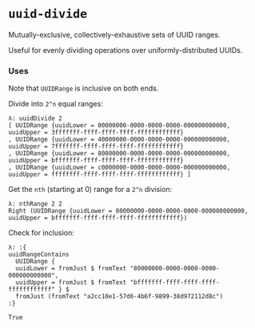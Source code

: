 # `uuid-divide`

Mutually-exclusive, collectively-exhaustive sets of UUID ranges.

Useful for evenly dividing operations over uniformly-distributed UUIDs.

### Uses

Note that `UUIDRange` is inclusive on both ends.

Divide into `2^n` equal ranges:
```
λ: uuidDivide 2
[ UUIDRange {uuidLower = 00000000-0000-0000-0000-000000000000, uuidUpper = 3fffffff-ffff-ffff-ffff-ffffffffffff}
, UUIDRange {uuidLower = 40000000-0000-0000-0000-000000000000, uuidUpper = 7fffffff-ffff-ffff-ffff-ffffffffffff}
, UUIDRange {uuidLower = 80000000-0000-0000-0000-000000000000, uuidUpper = bfffffff-ffff-ffff-ffff-ffffffffffff}
, UUIDRange {uuidLower = c0000000-0000-0000-0000-000000000000, uuidUpper = ffffffff-ffff-ffff-ffff-ffffffffffff} ]
```

Get the `nth` (starting at 0) range for a `2^n` division:
```
λ: nthRange 2 2
Right (UUIDRange {uuidLower = 80000000-0000-0000-0000-000000000000, uuidUpper = bfffffff-ffff-ffff-ffff-ffffffffffff})
```

Check for inclusion:
```
λ: :{
uuidRangeContains
  UUIDRange {
  uuidLower = fromJust $ fromText "80000000-0000-0000-0000-000000000000",
  uuidUpper = fromJust $ fromText "bfffffff-ffff-ffff-ffff-ffffffffffff" } $
  fromJust (fromText "a2cc10e1-57d6-4b6f-9899-38d972112d8c")
:}

True
```
